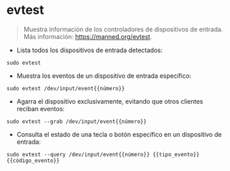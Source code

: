 # evtest

> Muestra información de los controladores de dispositivos de entrada.
> Más información: <https://manned.org/evtest>.

- Lista todos los dispositivos de entrada detectados:

`sudo evtest`

- Muestra los eventos de un dispositivo de entrada específico:

`sudo evtest /dev/input/event{{número}}`

- Agarra el dispositivo exclusivamente, evitando que otros clientes reciban eventos:

`sudo evtest --grab /dev/input/event{{número}}`

- Consulta el estado de una tecla o botón específico en un dispositivo de entrada:

`sudo evtest --query /dev/input/event{{número}} {{tipo_evento}} {{código_evento}}`
